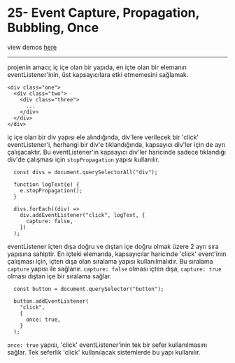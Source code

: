 # 25- Event Capture, Propagation, Bubbling, Once

view demos [here](https://bayirdan.github.io/javascript30/25-event-capture-propagation-bubbling-once/index.html)

---

projenin amacı; iç içe olan bir yapıda, en içte olan bir elemanın eventListener'inin, üst kapsayıcılara etki etmemesini sağlamak.

```
<div class="one">
  <div class="two">
    <div class="three">
      ...
    </div>
  </div>
</div>
```

iç içe olan bir div yapısı ele alındığında, div'lere verilecek bir 'click' eventListener'i, herhangi bir div'e tıklandığında, kapsayıcı div'ler için de ayrı çalışacaktır. Bu eventListener'in kapsayıcı div'ler haricinde sadece tıklandığı div'de çalışması için `stopPropagation` yapısı kullanılır.

```
  const divs = document.querySelectorAll("div");

  function logText(e) {
    e.stopPropagation();
  }

  divs.forEach((div) =>
    div.addEventListener("click", logText, {
      capture: false,
    })
  );
```

eventListener içten dışa doğru ve dıştan içe doğru olmak üzere 2 ayrı sıra yapısına sahiptir. En içteki elemanda, kapsayıcılar haricinde 'click' event'inin çalışması için, içten dışa olan sıralama yapısı kullanılmalıdır. Bu sıralama `capture` yapısı ile sağlanır. `capture: false` olması içten dışa, `capture: true` olması dıştan içe bir sıralama sağlar.

```
  const button = document.querySelector("button");

  button.addEventListener(
    "click",
    {
      once: true,
    }
  );
```

`once: true` yapısı, 'click' eventListener'inin tek bir sefer kullanılmasını sağlar. Tek seferlik 'click' kullanılacak sistemlerde bu yapı kullanılır.
